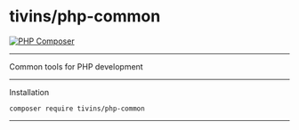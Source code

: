 # tivins/php-common

[![PHP Composer](https://github.com/tivins/php-common/actions/workflows/php.yml/badge.svg)](https://github.com/tivins/php-common/actions/workflows/php.yml)
<!--[![Build Status](https://app.travis-ci.com/tivins/php-common.svg?branch=main)](https://app.travis-ci.com/tivins/php-common)-->
<!--[![Coverage Status](https://coveralls.io/repos/github/tivins/php-common/badge.svg?branch=main)](https://coveralls.io/github/tivins/php-common?branch=main)-->
<!--[![Download Status](https://img.shields.io/packagist/dm/tivins/php-common.svg)](https://packagist.org/packages/tivins/php-common/stats)-->

----

Common tools for PHP development

----

Installation

    composer require tivins/php-common

----
